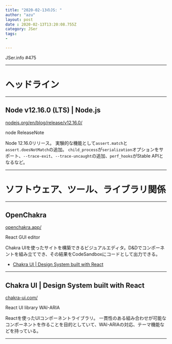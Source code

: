 ```yaml
---
title: "2020-02-13のJS: "
author: "azu"
layout: post
date : 2020-02-13T13:20:08.755Z
category: JSer
tags:
-

---
```


JSer.info #475

----

<h1 class="site-genre">ヘッドライン</h1>

----

## Node v12.16.0 (LTS) | Node.js
[nodejs.org/en/blog/release/v12.16.0/](https://nodejs.org/en/blog/release/v12.16.0/ "Node v12.16.0 (LTS) | Node.js")
<p class="jser-tags jser-tag-icon"><span class="jser-tag"> node</span> <span class="jser-tag">ReleaseNote</span></p>

Node 12.16.0リリース。
実験的な機能として`assert.match`と`assert.doesNotMatch`の追加。
`child_process`が`serialization`オプションをサポート、`--trace-exit`、`--trace-uncaught`の追加、`perf_hooks`がStable APIとなるなど。


----
<h1 class="site-genre">ソフトウェア、ツール、ライブラリ関係</h1>

----

## OpenChakra
[openchakra.app/](https://openchakra.app/ "OpenChakra")
<p class="jser-tags jser-tag-icon"><span class="jser-tag">React</span> <span class="jser-tag">GUI</span> <span class="jser-tag">editor</span></p>

Chakra UIを使ったサイトを構築できるビジュアルエディタ。D&Dでコンポーネントを組み立てでき、その結果をCodeSandboxにコードとして出力できる。

- [Chakra UI | Design System built with React](https://chakra-ui.com/ "Chakra UI | Design System built with React")

----

## Chakra UI | Design System built with React
[chakra-ui.com/](https://chakra-ui.com/ "Chakra UI | Design System built with React")
<p class="jser-tags jser-tag-icon"><span class="jser-tag">React</span> <span class="jser-tag">UI</span> <span class="jser-tag">library</span> <span class="jser-tag">WAI-ARIA</span></p>

Reactを使ったUIコンポーネントライブラリ。
一貫性のある組み合わせが可能なコンポーネントを作ることを目的としていて、WAI-ARIAの対応、テーマ機能などを持っている。


----
